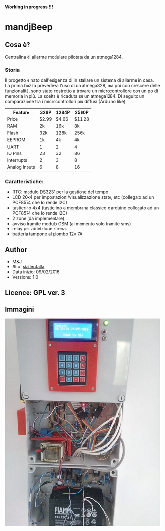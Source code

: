 #### Working in progress !!!
# mandjBeep
## Cosa &egrave;? 
Centralina di allarme modulare pilotata da un atmega1284. 
### Storia
Il progetto &egrave; nato dall'esigenza di in stallare un sistema di allarme in casa. La prima bozza prevedeva l'uso di un atmega328, ma poi con crescere delle
funzionalit&agrave;, sono stato costretto a trovare un microcontrollore con un po di memoria in pi&ugrave;. La scelta &egrave; ricaduta su un atmega1284. Di seguito un comparazione 
tra i microcontrollori pi&ugrave; diffusi (Arduino like) 

<table>
	<tr><th>Feature</th><th>328P</th><th>1284P</th><th>2560P</th></tr>
	<tr><td>Price</td><td>$2.99</td><td>$4.66</td><td>$11.28</td></tr>
	<tr><td>RAM</td><td>2k</td><td>16k</td><td>8k</td></tr>
	<tr><td>Flash</td><td>32k</td><td>128k</td><td>256k</td></tr>
	<tr><td>EEPROM</td><td>1k</td><td>4k</td><td>4k</td></tr>
	<tr><td>UART</td><td>1</td><td>2</td><td>4</td></tr>
	<tr><td>IO Pins</td><td>23</td><td>32</td><td>86</td></tr>
	<tr><td>Interrupts</td><td>2</td><td>3</td><td>8</td></tr>
	<tr><td>Analog Inputs</td><td>6</td><td>8</td><td>16</td></tr>
</table>

### Caratteristiche:

* RTC: modulo DS3231 per la gestione del tempo
* LCD 20x4 per impostazioni/visualizzazione stato, etc (collegato ad un PCF8574 che lo rende I2C)
* tastierino 4x4 (tastierino a membrana classico x arduino collegato ad un PCF8574 che lo rende I2C)
* 2 zone (da implementare)
* avviso tramite modulo GSM (al momento solo tramite sms)
* relay per attivizione sirena.
* batteria tampone al piombo 12v 7A
 
##  Author

 * M&J 
 * Sito: [siatienfalla](http://siatienfalla.altervista.org/)
 * Data inizio: 09/02/2016
 * Versione: 1.0
 
## Licence: GPL ver. 3
## Immagini
![Allarme](img/allarme.jpg)
